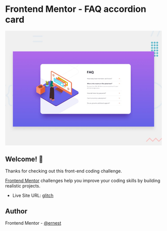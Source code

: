 # Frontend Mentor - FAQ accordion card

![Design preview for the FAQ accordion card coding challenge](./design/desktop-preview.jpg)

## Welcome! 👋

Thanks for checking out this front-end coding challenge.

[Frontend Mentor](https://www.frontendmentor.io) challenges help you improve your coding skills by building realistic projects.

- Live Site URL: [glitch](https://sable-languid-watchmaker.glitch.me)


## Author
Frontend Mentor - [@ernest](https://www.frontendmentor.io/profile/Ernestsomto)
